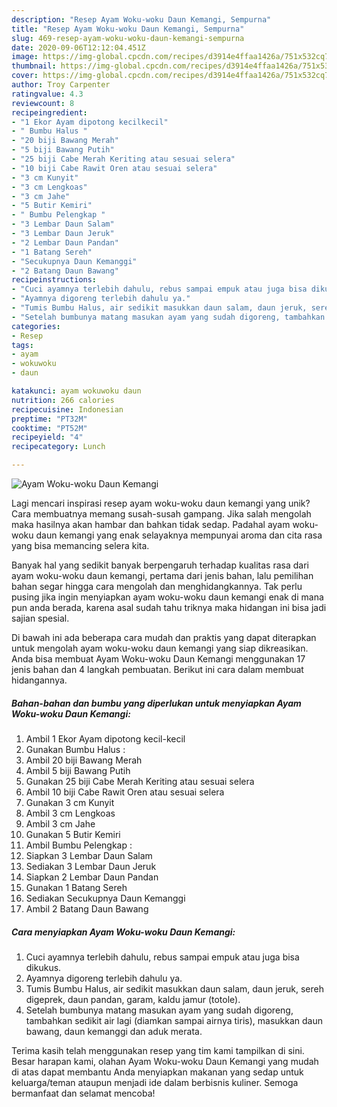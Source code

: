```yaml
---
description: "Resep Ayam Woku-woku Daun Kemangi, Sempurna"
title: "Resep Ayam Woku-woku Daun Kemangi, Sempurna"
slug: 469-resep-ayam-woku-woku-daun-kemangi-sempurna
date: 2020-09-06T12:12:04.451Z
image: https://img-global.cpcdn.com/recipes/d3914e4ffaa1426a/751x532cq70/ayam-woku-woku-daun-kemangi-foto-resep-utama.jpg
thumbnail: https://img-global.cpcdn.com/recipes/d3914e4ffaa1426a/751x532cq70/ayam-woku-woku-daun-kemangi-foto-resep-utama.jpg
cover: https://img-global.cpcdn.com/recipes/d3914e4ffaa1426a/751x532cq70/ayam-woku-woku-daun-kemangi-foto-resep-utama.jpg
author: Troy Carpenter
ratingvalue: 4.3
reviewcount: 8
recipeingredient:
- "1 Ekor Ayam dipotong kecilkecil"
- " Bumbu Halus "
- "20 biji Bawang Merah"
- "5 biji Bawang Putih"
- "25 biji Cabe Merah Keriting atau sesuai selera"
- "10 biji Cabe Rawit Oren atau sesuai selera"
- "3 cm Kunyit"
- "3 cm Lengkoas"
- "3 cm Jahe"
- "5 Butir Kemiri"
- " Bumbu Pelengkap "
- "3 Lembar Daun Salam"
- "3 Lembar Daun Jeruk"
- "2 Lembar Daun Pandan"
- "1 Batang Sereh"
- "Secukupnya Daun Kemanggi"
- "2 Batang Daun Bawang"
recipeinstructions:
- "Cuci ayamnya terlebih dahulu, rebus sampai empuk atau juga bisa dikukus."
- "Ayamnya digoreng terlebih dahulu ya."
- "Tumis Bumbu Halus, air sedikit masukkan daun salam, daun jeruk, sereh digeprek, daun pandan, garam, kaldu jamur (totole)."
- "Setelah bumbunya matang masukan ayam yang sudah digoreng, tambahkan sedikit air lagi (diamkan sampai airnya tiris), masukkan daun bawang, daun kemanggi dan aduk merata."
categories:
- Resep
tags:
- ayam
- wokuwoku
- daun

katakunci: ayam wokuwoku daun 
nutrition: 266 calories
recipecuisine: Indonesian
preptime: "PT32M"
cooktime: "PT52M"
recipeyield: "4"
recipecategory: Lunch

---
```



![Ayam Woku-woku Daun Kemangi](https://img-global.cpcdn.com/recipes/d3914e4ffaa1426a/751x532cq70/ayam-woku-woku-daun-kemangi-foto-resep-utama.jpg)

Lagi mencari inspirasi resep ayam woku-woku daun kemangi yang unik? Cara membuatnya memang susah-susah gampang. Jika salah mengolah maka hasilnya akan hambar dan bahkan tidak sedap. Padahal ayam woku-woku daun kemangi yang enak selayaknya mempunyai aroma dan cita rasa yang bisa memancing selera kita.



Banyak hal yang sedikit banyak berpengaruh terhadap kualitas rasa dari ayam woku-woku daun kemangi, pertama dari jenis bahan, lalu pemilihan bahan segar hingga cara mengolah dan menghidangkannya. Tak perlu pusing jika ingin menyiapkan ayam woku-woku daun kemangi enak di mana pun anda berada, karena asal sudah tahu triknya maka hidangan ini bisa jadi sajian spesial.


Di bawah ini ada beberapa cara mudah dan praktis yang dapat diterapkan untuk mengolah ayam woku-woku daun kemangi yang siap dikreasikan. Anda bisa membuat Ayam Woku-woku Daun Kemangi menggunakan 17 jenis bahan dan 4 langkah pembuatan. Berikut ini cara dalam membuat hidangannya.

<!--inarticleads1-->

##### Bahan-bahan dan bumbu yang diperlukan untuk menyiapkan Ayam Woku-woku Daun Kemangi:

1. Ambil 1 Ekor Ayam dipotong kecil-kecil
1. Gunakan  Bumbu Halus :
1. Ambil 20 biji Bawang Merah
1. Ambil 5 biji Bawang Putih
1. Gunakan 25 biji Cabe Merah Keriting atau sesuai selera
1. Ambil 10 biji Cabe Rawit Oren atau sesuai selera
1. Gunakan 3 cm Kunyit
1. Ambil 3 cm Lengkoas
1. Ambil 3 cm Jahe
1. Gunakan 5 Butir Kemiri
1. Ambil  Bumbu Pelengkap :
1. Siapkan 3 Lembar Daun Salam
1. Sediakan 3 Lembar Daun Jeruk
1. Siapkan 2 Lembar Daun Pandan
1. Gunakan 1 Batang Sereh
1. Sediakan Secukupnya Daun Kemanggi
1. Ambil 2 Batang Daun Bawang




<!--inarticleads2-->

##### Cara menyiapkan Ayam Woku-woku Daun Kemangi:

1. Cuci ayamnya terlebih dahulu, rebus sampai empuk atau juga bisa dikukus.
1. Ayamnya digoreng terlebih dahulu ya.
1. Tumis Bumbu Halus, air sedikit masukkan daun salam, daun jeruk, sereh digeprek, daun pandan, garam, kaldu jamur (totole).
1. Setelah bumbunya matang masukan ayam yang sudah digoreng, tambahkan sedikit air lagi (diamkan sampai airnya tiris), masukkan daun bawang, daun kemanggi dan aduk merata.




Terima kasih telah menggunakan resep yang tim kami tampilkan di sini. Besar harapan kami, olahan Ayam Woku-woku Daun Kemangi yang mudah di atas dapat membantu Anda menyiapkan makanan yang sedap untuk keluarga/teman ataupun menjadi ide dalam berbisnis kuliner. Semoga bermanfaat dan selamat mencoba!
